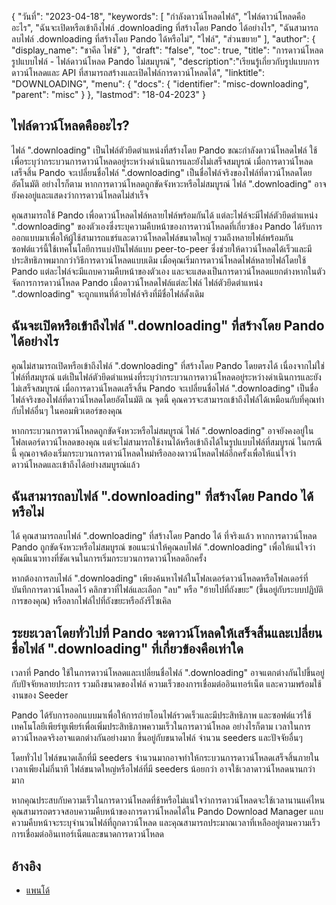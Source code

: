 {
"วันที่": "2023-04-18",
  "keywords": [
"กำลังดาวน์โหลดไฟล์",
"ไฟล์ดาวน์โหลดคืออะไร",
"ฉันจะเปิดหรือเข้าถึงไฟล์ .downloading ที่สร้างโดย Pando ได้อย่างไร",
"ฉันสามารถลบไฟล์ .downloading ที่สร้างโดย Pando ได้หรือไม่",
"ไฟล์",
"ส่วนขยาย"
],
  "author": {
"display_name": "ชาคีล ไฟซ์"
},
"draft": "false",
"toc": true,
"title": "การดาวน์โหลดรูปแบบไฟล์ - ไฟล์ดาวน์โหลด Pando ไม่สมบูรณ์",
  "description":"เรียนรู้เกี่ยวกับรูปแบบการดาวน์โหลดและ API ที่สามารถสร้างและเปิดไฟล์การดาวน์โหลดได้",
  "linktitle": "DOWNLOADING",
  "menu": {
    "docs": {
      "identifier": "misc-downloading",
      "parent": "misc"
}
},
"lastmod": "18-04-2023"
}

## ไฟล์ดาวน์โหลดคืออะไร?

ไฟล์ ".downloading" เป็นไฟล์ตัวยึดตำแหน่งที่สร้างโดย Pando ขณะกำลังดาวน์โหลดไฟล์ ใช้เพื่อระบุว่ากระบวนการดาวน์โหลดอยู่ระหว่างดำเนินการและยังไม่เสร็จสมบูรณ์ เมื่อการดาวน์โหลดเสร็จสิ้น Pando จะเปลี่ยนชื่อไฟล์ ".downloading" เป็นชื่อไฟล์จริงของไฟล์ที่ดาวน์โหลดโดยอัตโนมัติ อย่างไรก็ตาม หากการดาวน์โหลดถูกขัดจังหวะหรือไม่สมบูรณ์ ไฟล์ ".downloading" อาจยังคงอยู่และแสดงว่าการดาวน์โหลดไม่สำเร็จ

คุณสามารถใช้ Pando เพื่อดาวน์โหลดไฟล์หลายไฟล์พร้อมกันได้ แต่ละไฟล์จะมีไฟล์ตัวยึดตำแหน่ง ".downloading" ของตัวเองซึ่งระบุความคืบหน้าของการดาวน์โหลดที่เกี่ยวข้อง Pando ได้รับการออกแบบมาเพื่อให้ผู้ใช้สามารถแชร์และดาวน์โหลดไฟล์ขนาดใหญ่ รวมถึงหลายไฟล์พร้อมกัน ซอฟต์แวร์นี้ใช้เทคโนโลยีการแบ่งปันไฟล์แบบ peer-to-peer ซึ่งช่วยให้ดาวน์โหลดได้เร็วและมีประสิทธิภาพมากกว่าวิธีการดาวน์โหลดแบบเดิม เมื่อคุณเริ่มการดาวน์โหลดไฟล์หลายไฟล์โดยใช้ Pando แต่ละไฟล์จะมีแถบความคืบหน้าของตัวเอง และจะแสดงเป็นการดาวน์โหลดแยกต่างหากในตัวจัดการการดาวน์โหลด Pando เมื่อดาวน์โหลดไฟล์แต่ละไฟล์ ไฟล์ตัวยึดตำแหน่ง ".downloading" จะถูกแทนที่ด้วยไฟล์จริงที่มีชื่อไฟล์ดั้งเดิม

## ฉันจะเปิดหรือเข้าถึงไฟล์ ".downloading" ที่สร้างโดย Pando ได้อย่างไร

คุณไม่สามารถเปิดหรือเข้าถึงไฟล์ ".downloading" ที่สร้างโดย Pando โดยตรงได้ เนื่องจากไม่ใช่ไฟล์ที่สมบูรณ์ แต่เป็นไฟล์ตัวยึดตำแหน่งที่ระบุว่ากระบวนการดาวน์โหลดอยู่ระหว่างดำเนินการและยังไม่เสร็จสมบูรณ์ เมื่อการดาวน์โหลดเสร็จสิ้น Pando จะเปลี่ยนชื่อไฟล์ ".downloading" เป็นชื่อไฟล์จริงของไฟล์ที่ดาวน์โหลดโดยอัตโนมัติ ณ จุดนี้ คุณควรจะสามารถเข้าถึงไฟล์ได้เหมือนกับที่คุณทำกับไฟล์อื่นๆ ในคอมพิวเตอร์ของคุณ

หากกระบวนการดาวน์โหลดถูกขัดจังหวะหรือไม่สมบูรณ์ ไฟล์ ".downloading" อาจยังคงอยู่ในโฟลเดอร์ดาวน์โหลดของคุณ แต่จะไม่สามารถใช้งานได้หรือเข้าถึงได้ในรูปแบบไฟล์ที่สมบูรณ์ ในกรณีนี้ คุณอาจต้องเริ่มกระบวนการดาวน์โหลดใหม่หรือลองดาวน์โหลดไฟล์อีกครั้งเพื่อให้แน่ใจว่าดาวน์โหลดและเข้าถึงได้อย่างสมบูรณ์แล้ว

## ฉันสามารถลบไฟล์ ".downloading" ที่สร้างโดย Pando ได้หรือไม่

ได้ คุณสามารถลบไฟล์ ".downloading" ที่สร้างโดย Pando ได้ ที่จริงแล้ว หากการดาวน์โหลด Pando ถูกขัดจังหวะหรือไม่สมบูรณ์ ขอแนะนำให้คุณลบไฟล์ ".downloading" เพื่อให้แน่ใจว่าคุณมีแนวทางที่ชัดเจนในการเริ่มกระบวนการดาวน์โหลดอีกครั้ง

หากต้องการลบไฟล์ ".downloading" เพียงค้นหาไฟล์ในโฟลเดอร์ดาวน์โหลดหรือโฟลเดอร์ที่บันทึกการดาวน์โหลดไว้ คลิกขวาที่ไฟล์และเลือก "ลบ" หรือ "ย้ายไปที่ถังขยะ" (ขึ้นอยู่กับระบบปฏิบัติการของคุณ) หรือลากไฟล์ไปที่ถังขยะหรือถังรีไซเคิล

## ระยะเวลาโดยทั่วไปที่ Pando จะดาวน์โหลดให้เสร็จสิ้นและเปลี่ยนชื่อไฟล์ ".downloading" ที่เกี่ยวข้องคือเท่าใด

เวลาที่ Pando ใช้ในการดาวน์โหลดและเปลี่ยนชื่อไฟล์ ".downloading" อาจแตกต่างกันไปขึ้นอยู่กับปัจจัยหลายประการ รวมถึงขนาดของไฟล์ ความเร็วของการเชื่อมต่ออินเทอร์เน็ต และความพร้อมใช้งานของ Seeder

Pando ได้รับการออกแบบมาเพื่อให้การถ่ายโอนไฟล์รวดเร็วและมีประสิทธิภาพ และซอฟต์แวร์ใช้เทคโนโลยีเพียร์ทูเพียร์เพื่อเพิ่มประสิทธิภาพความเร็วในการดาวน์โหลด อย่างไรก็ตาม เวลาในการดาวน์โหลดจริงอาจแตกต่างกันอย่างมาก ขึ้นอยู่กับขนาดไฟล์ จำนวน seeders และปัจจัยอื่นๆ

โดยทั่วไป ไฟล์ขนาดเล็กที่มี seeders จำนวนมากอาจทำให้กระบวนการดาวน์โหลดเสร็จสิ้นภายในเวลาเพียงไม่กี่นาที ไฟล์ขนาดใหญ่หรือไฟล์ที่มี seeders น้อยกว่า อาจใช้เวลาดาวน์โหลดนานกว่ามาก

หากคุณประสบกับความเร็วในการดาวน์โหลดที่ช้าหรือไม่แน่ใจว่าการดาวน์โหลดจะใช้เวลานานแค่ไหน คุณสามารถตรวจสอบความคืบหน้าของการดาวน์โหลดได้ใน Pando Download Manager แถบความคืบหน้าจะระบุจำนวนไฟล์ที่ถูกดาวน์โหลด และคุณสามารถประมาณเวลาที่เหลืออยู่ตามความเร็วการเชื่อมต่ออินเทอร์เน็ตและขนาดการดาวน์โหลด

## อ้างอิง
* [แพนโด้](https://download.cnet.com/Pando/3000-2196_4-10546621.html)

